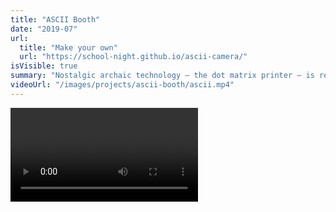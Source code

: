 ```yaml
---
title: "ASCII Booth"
date: "2019-07"
url:
  title: "Make your own"
  url: "https://school-night.github.io/ascii-camera/"
isVisible: true
summary: "Nostalgic archaic technology — the dot matrix printer — is recontextualized as an instant ASCII art selfie booth."
videoUrl: "/images/projects/ascii-booth/ascii.mp4"
---
```


<Video source="/images/projects/ascii-booth/ascii.mp4" />

# Kickoff

Once again, friend and frequent collaborator Zeke Wattles approached me with a fun project - we were going to build an ASCII art photo booth. After Zeke's [Dublab concept project](https://zeke.studio/work/dublab), he arranged a visit to the Dublab studio to share the work. They had recently announced a new website and brand look, but they liked the energy and wanted to collaborate on something real.

Ale loved the dot matrix printer but wasn’t convinced by the poster generator. He asked if we could turn it into a photo booth. We didn’t know how we would do it, but we decided to give it a shot.

# ASCII

The ASCII art is both aesthetic and functional. Dot matrix printers are designed for printing plain text documents. We wanted to hack this text-only printer to produce images, and ASCII was a clear path forward. We also wanted it to be fun and interactive, so realtime image manipulation was a must.

We use JavaScript to convert the webcam image to ASCII characters based on pixel brightness.

# Interface

The interface shows users what will print in realtime. When the user is ready, the push a button and the image is momentarily paused to visually represent the "snapshot" effect. The plaintext file is appended with some nice footer text and downloaded to the user's computer.

![Scans](/images/projects/ascii-booth/scans.gif)

![Footer](/images/projects/ascii-booth/footer.jpg)

Since the whole document is text, there’s a unique opportunity for messaging: event name, location, time, sponsors, secret codes, ASCII logos, etc. The footer can be changed for each event.

# Physical build

![Diagram](/images/projects/ascii-booth/diagram.png)

Zeke built the booth out of MDF to fit the dimensions of the printer. A set of caster wheels at the bottom makes it easy to transport. The booth is built like a shelving unit, with flat shelves for the laptop and printer, and a drawer between to house the button and hide the Arduino and wiring behind it.

The booth has a big, juicy green button that interfaces with the computer through an Arduino. When the button is pressed it mimics the keycode produced by the space bar. That space bar keycode is being watched by the application, and is used to trigger the snapshot download.

Finally, the laptop is watching the Downloads folder for new plaintext files. When a file hits the folder, a print job is kicked off and the booth starts printing. One fun quirk of the printer is that it can only be operated from a Windows machine, so that limitation presented some fun challenges along the way. Fortunately the webapp code is simple enough to be run in basically any browser, but scripting the print job stuff was a bit tedious.

Ultimately, we were able to create a single-button experience that is easy to explain to new participants in just a few seconds.

# Hello, world

## Run 0: ArtCenter grad show

<ThreeUp>
  <div>
    <Video source="/images/projects/ascii-booth/instagram-1.mp4" />
  </div>
  <div>
    <Video source="/images/projects/ascii-booth/grad-show.mov" />
  </div>
  <div>
    <Video source="/images/projects/ascii-booth/instagram-0.mp4" />
  </div>
</ThreeUp>

The ArtCenter Grad Show is a chance for hardworking students to display the work they feel best represents them, and hopefully will land them a job. The ASCII booth was the most Instagrammed part of the grad show and there were crowds around for the whole event.

The Grad Show was the first real user testing for the booth. Zeke operated the booth by himself, and it was a great to display the amazing work he produced at ArtCenter.

## Run 1: Bedrock LA

<ThreeUp>
  <div>
    <img src="/images/projects/ascii-booth/dublab-1.jpg" />
  </div>
  <div>
    <Video source="/images/projects/ascii-booth/dublab-2.mp4" />
  </div>
  <div>
    <img src="/images/projects/ascii-booth/dublab-0.jpg" />
  </div>
</ThreeUp>

Dublab was celebrating their 20th Anniversary Weekend in September 2019. Day 1 was at Bedrock LA, and day 2 was at Grand Park.

For the Dublab event weekend we operated the booth together. Here are some of the problems we solved in the field:

- There was a bug with photos double-printing, or not at all. It turned out to be an issue with Chrome in full-screen mode, so our quick zero-day solution was to just maximize the window instead of running it full-screen.
- When we prototyped the booth, the “print” button was a UI element on screen accompanied by text instructions. When we added the Arduino button and told people to “press the big button”, many users were confused as to which button we meant — physical or UI? The solution was to remove the UI button and all text instructions. Since there was nothing to read or understand the only action became clear: press the big button.
- Users frequently asked “what is this?” and “how does this work?” Initially, we gave a long explanation. By the end of the weekend, our verbal instructions and explanations had organically morphed into something super quick and simple that anyone could understand.

## Run 2: Grand Park Sunday Sessions

![Polaroid](/images/projects/ascii-booth/polaroid.jpg)

![Sunday Sessions](/images/projects/ascii-booth/sunday-sessions.png)

By Sunday we had really figured it out. We operated the booth with way fewer kinks, and tons of people got to use it. For the first time we had it out in a fully open, public space, and the public reception was amazing. People had so much fun!

# The future

Dublab has expressed interest in doing more events. A permanent home in a public/retail space would be great, too.

With a larger budget, the booth 2.0 would:

- Use a built-in screen connected to a Raspberri Pi instead of a laptop.
- Have a built-in flash or ring light.
- Be self-sufficient. Currently, the dot matrix printer can jam unpredictably and a booth operator needs to be present.
